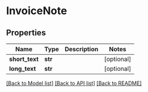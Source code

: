 # InvoiceNote

## Properties
Name | Type | Description | Notes
------------ | ------------- | ------------- | -------------
**short_text** | **str** |  | [optional] 
**long_text** | **str** |  | [optional] 

[[Back to Model list]](../README.md#documentation-for-models) [[Back to API list]](../README.md#documentation-for-api-endpoints) [[Back to README]](../README.md)


